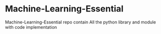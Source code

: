 # Machine-Learning-Essential
Machine-Learning-Essential repo contain All the python library and module with code implementation 

